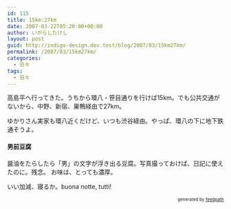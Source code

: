 ```yaml
---
id: 115
title: 15km:27km
date: 2007-03-22T05:20:00+00:00
author: いがらしたけし
layout: post
guid: http://indigo-design.dev.test/blog/2007/03/15km27km/
permalink: /2007/03/15km27km/
categories:
  - 日々
tags:
  - 日々
---
```

<p>高島平へ行ってきた。うちから環八・笹目通りを行けば15km。でも公共交通がないから、中野、新宿、巣鴨経由で27km。
</p><p>ゆかりさん実家も環八近くだけど、いつも渋谷経由。やっぱ、環八の下に地下鉄通そうよ。</p>
<h4>男前豆腐</h4>
<p>醤油をたらしたら「男」の文字が浮き出る豆腐。写真撮っておけば、日記に使えたのに。残念。
お味は、とっても濃厚。</p>
<p>いい加減、寝るか。buona notte, tutti!</p>
<div style="text-align: right;font-size: 10px">
&nbsp;&nbsp;<span>generated by <a href="http://feedpath.jp">feedpath</a></span>
</div>